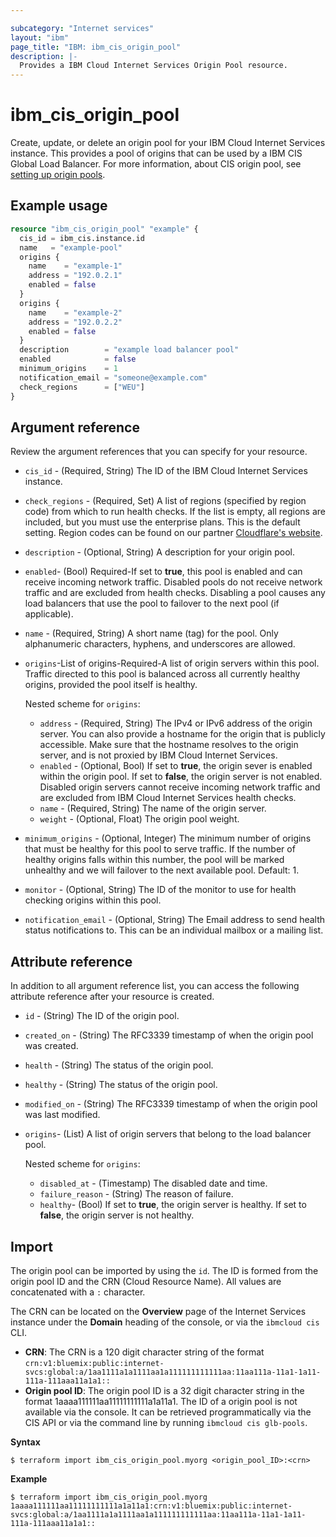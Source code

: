 ```yaml
---

subcategory: "Internet services"
layout: "ibm"
page_title: "IBM: ibm_cis_origin_pool"
description: |-
  Provides a IBM Cloud Internet Services Origin Pool resource.
---
```


# ibm_cis_origin_pool
Create, update, or delete an origin pool for your IBM Cloud Internet Services instance. This provides a pool of origins that can be used by a IBM CIS Global Load Balancer. For more information, about CIS origin pool, see [setting up origin pools](https://cloud.ibm.com/docs/cis?topic=cis-glb-features-pools).

## Example usage

```terraform
resource "ibm_cis_origin_pool" "example" {
  cis_id = ibm_cis.instance.id
  name   = "example-pool"
  origins {
    name    = "example-1"
    address = "192.0.2.1"
    enabled = false
  }
  origins {
    name    = "example-2"
    address = "192.0.2.2"
    enabled = false
  }
  description        = "example load balancer pool"
  enabled            = false
  minimum_origins    = 1
  notification_email = "someone@example.com"
  check_regions      = ["WEU"]
}
```

## Argument reference
Review the argument references that you can specify for your resource. 

- `cis_id` - (Required, String) The ID of the IBM Cloud Internet Services instance.
- `check_regions` - (Required, Set) A list of regions (specified by region code) from which to run health checks. If the list is empty, all regions are included, but you must use the enterprise plans. This is the default setting. Region codes can be found on our partner [Cloudflare's website](https://support.cloudflare.com/hc/en-us/articles/115000540888-Load-Balancing-Geographic-Regions).
- `description` - (Optional, String) A description for your origin pool. 
- `enabled`- (Bool) Required-If set to **true**, this pool is enabled and can receive incoming network traffic. Disabled pools do not receive network traffic and are excluded from health checks. Disabling a pool causes any load balancers that use the pool to failover to the next pool (if applicable).
- `name` - (Required, String) A short name (tag) for the pool. Only alphanumeric characters, hyphens, and underscores are allowed.
- `origins`-List of origins-Required-A list of origin servers within this pool. Traffic directed to this pool is balanced across all currently healthy origins, provided the pool itself is healthy.

  Nested scheme for `origins`:
  - `address` - (Required, String) The IPv4 or IPv6 address of the origin server. You can also provide a hostname for the origin that is publicly accessible. Make sure that the hostname resolves to the origin server, and is not proxied by IBM Cloud Internet Services.
  - `enabled` - (Optional, Bool) If set to **true**, the origin sever is enabled within the origin pool. If set to **false**, the origin server is not enabled. Disabled origin servers cannot receive incoming network traffic and are excluded from IBM Cloud Internet Services health checks.
  - `name` - (Required, String) The name of the origin server.
  - `weight` - (Optional, Float) The origin pool weight.
- `minimum_origins` - (Optional, Integer) The minimum number of origins that must be healthy for this pool to serve traffic. If the number of healthy origins falls within this number, the pool will be marked unhealthy and we will failover to the next available pool. Default: 1.
- `monitor` - (Optional, String) The ID of the monitor to use for health checking origins within this pool.
- `notification_email` - (Optional, String) The Email address to send health status notifications to. This can be an individual mailbox or a mailing list.


## Attribute reference
In addition to all argument reference list, you can access the following attribute reference after your resource is created.

- `id` - (String) The ID of the origin pool.
- `created_on` - (String) The RFC3339 timestamp of when the origin pool was created.
- `health` - (String) The status of the origin pool.
- `healthy` - (String) The status of the origin pool.
- `modified_on` - (String) The RFC3339 timestamp of when the origin pool was last modified.
- `origins`- (List) A list of origin servers that belong to the load balancer pool.
 
  Nested scheme for `origins`:
  - `disabled_at` - (Timestamp) The disabled date and time.
  - `failure_reason` - (String) The reason of failure.
  - `healthy`- (Bool) If set to **true**, the origin server is healthy. If set to **false**, the origin server is not healthy.

## Import
The origin pool can be imported by using the `id`. The ID is formed from the origin pool ID and the CRN (Cloud Resource Name). All values are concatenated with a `:` character.

The CRN can be located on the **Overview** page of the Internet Services instance under the **Domain** heading of the console, or via the `ibmcloud cis` CLI.

- **CRN**: The CRN is a 120 digit character string of the format `crn:v1:bluemix:public:internet-svcs:global:a/1aa1111a1a1111aa1a111111111111aa:11aa111a-11a1-1a11-111a-111aaa11a1a1::` 
- **Origin pool ID**: The origin pool ID is a 32 digit character string in the format 1aaaa111111aa11111111111a1a11a1. The ID of a origin pool is not available via the console. It can be retrieved programmatically via the CIS API or via the command line by running `ibmcloud cis glb-pools`.

**Syntax**

```
$ terraform import ibm_cis_origin_pool.myorg <origin_pool_ID>:<crn>
```

**Example**

```
$ terraform import ibm_cis_origin_pool.myorg 1aaaa111111aa11111111111a1a11a1:crn:v1:bluemix:public:internet-svcs:global:a/1aa1111a1a1111aa1a111111111111aa:11aa111a-11a1-1a11-111a-111aaa11a1a1::
```
